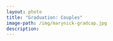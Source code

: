 ```yaml
---
layout: photo
title: "Graduation: Couples"
image-path: /img/marynick-gradcap.jpg
description: 
---
```

